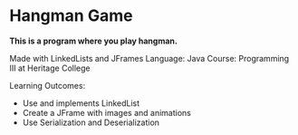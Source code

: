 # Hangman Game
**This is a program where you play hangman.**

Made with LinkedLists and JFrames
Language: Java
Course: Programming III at Heritage College

Learning Outcomes:
- Use and implements LinkedList
- Create a JFrame with images and animations
- Use Serialization and Deserialization